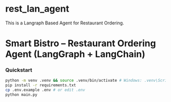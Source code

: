 # rest_lan_agent
This is a Langraph Based Agent for Restaurant Ordering.
# Smart Bistro – Restaurant Ordering Agent (LangGraph + LangChain)


### Quickstart
```bash
python -m venv .venv && source .venv/bin/activate # Windows: .venv\Scripts\activate
pip install -r requirements.txt
cp .env.example .env # or edit .env
python main.py
